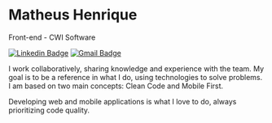 # Matheus Henrique

Front-end - CWI Software

[![Linkedin Badge](https://img.shields.io/badge/-Matheus%20Silva-6633cc?style=flat-square&logo=Linkedin&logoColor=white&link=https://www.linkedin.com/in/matheushds/)](https://www.linkedin.com/in/matheushds/)
[![Gmail Badge](https://img.shields.io/badge/-matheushds.br@gmail.com-6633cc?style=flat-square&logo=Gmail&logoColor=white&link=mailto:matheushds.br@gmail.com)](mailto:matheushds.br@gmail.com)

I work collaboratively, sharing knowledge and experience with the team. My goal is to be a reference in what I do, using technologies to solve problems. I am based on two main concepts: Clean Code and Mobile First.

Developing web and mobile applications is what I love to do, always prioritizing code quality.
